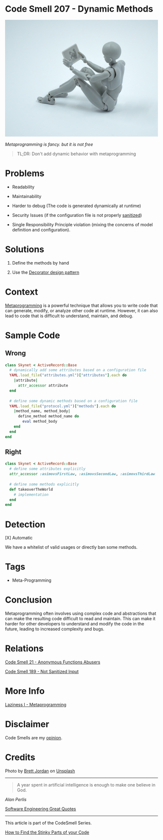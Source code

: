 # Code Smell 207 - Dynamic Methods
            
![Code Smell 207 - Dynamic Methods](Code%20Smell%20207%20-%20Dynamic%20Methods.jpg)

*Metaprogramming is fancy. but it is not free*

> TL;DR: Don't add dynamic behavior with metaprogramming

# Problems

- Readability

- Maintainability

- Harder to debug (The code is generated dynamically at runtime)

- Security Issues (if the configuration file is not properly [sanitized](https://github.com/mcsee/Software-Design-Articles/tree/main/Articles/Code%20Smells/Code%20Smell%20189%20-%20Not%20Sanitized%20Input/readme.md))

- Single Responsibility Principle violation (mixing the concerns of model definition and configuration).

# Solutions

1. Define the methods by hand

2. Use the [Decorator design pattern](https://en.wikipedia.org/wiki/Decorator_pattern)

# Context

[Metaprogramming](https://github.com/mcsee/Software-Design-Articles/tree/main/Articles/Theory/Laziness%20I%20-%20Metaprogramming/readme.md) is a powerful technique that allows you to write code that can generate, modify, or analyze other code at runtime. However, it can also lead to code that is difficult to understand, maintain, and debug. 
  
# Sample Code

## Wrong

<!-- [Gist Url](https://gist.github.com/mcsee/38b69082f08a26158420fbfb1856e8c2) -->

```ruby
class Skynet < ActiveRecord::Base
  # dynamically add some attributes based on a configuration file
  YAML.load_file("attributes.yml")["attributes"].each do 
    |attribute|
      attr_accessor attribute
  end
  
  # define some dynamic methods based on a configuration file
  YAML.load_file("protocol.yml")["methods"].each do
    |method_name, method_body|
      define_method method_name do
        eval method_body
    end
  end
end
```

## Right

<!-- [Gist Url](https://gist.github.com/mcsee/7249e35ba5c33c91aa93388647d9f345) -->

```ruby
class Skynet < ActiveRecord::Base
  # define some attributes explicitly
  attr_accessor :asimovsFirstLaw, :asimovsSecondLaw, :asimovsThirdLaw
  
  # define some methods explicitly
  def takeoverTheWorld
    # implementation
  end    
end
```

# Detection

[X] Automatic 

We have a whitelist of valid usages or directly ban some methods.

# Tags

- Meta-Programming

# Conclusion

 Metaprogramming often involves using complex code and abstractions that can make the resulting code difficult to read and maintain. This can make it harder for other developers to understand and modify the code in the future, leading to increased complexity and bugs.

# Relations

[Code Smell 21 - Anonymous Functions Abusers](https://github.com/mcsee/Software-Design-Articles/tree/main/Articles/Code%20Smells/Code%20Smell%2021%20-%20Anonymous%20Functions%20Abusers/readme.md)

[Code Smell 189 - Not Sanitized Input](https://github.com/mcsee/Software-Design-Articles/tree/main/Articles/Code%20Smells/Code%20Smell%20189%20-%20Not%20Sanitized%20Input/readme.md)

# More Info

[Laziness I - Metaprogramming](https://github.com/mcsee/Software-Design-Articles/tree/main/Articles/Theory/Laziness%20I%20-%20Metaprogramming/readme.md)

# Disclaimer

Code Smells are my [opinion](https://github.com/mcsee/Software-Design-Articles/tree/main/Articles/Blogging/I%20Wrote%20More%20than%2090%20Articles%20on%202021%20Here%20is%20What%20I%20Learned/readme.md).

# Credits

Photo by [Brett Jordan](https://unsplash.com/@brett_jordan) on [Unsplash](https://unsplash.com/photos/GQCYOS_MH0w)
    
* * *

> A year spent in artificial intelligence is enough to make one believe in God.

_Alan Perlis_
 
[Software Engineering Great Quotes](https://github.com/mcsee/Software-Design-Articles/tree/main/Articles/Quotes/Software%20Engineering%20Great%20Quotes/readme.md)

* * *

This article is part of the CodeSmell Series.

[How to Find the Stinky Parts of your Code](https://github.com/mcsee/Software-Design-Articles/tree/main/Articles/Code%20Smells/How%20to%20Find%20the%20Stinky%20parts%20of%20your%20Code/readme.md)
